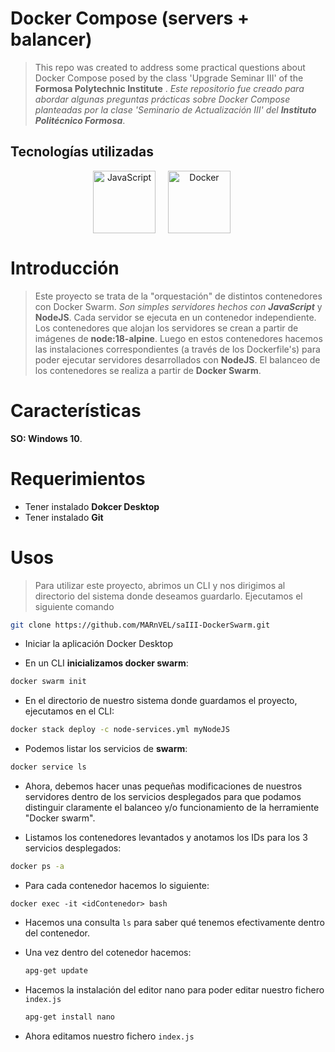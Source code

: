 
# Docker Compose (servers + balancer)
>
> This repo was created to address some practical questions about Docker Compose posed by the class 'Upgrade Seminar III' of the **Formosa Polytechnic Institute** .
> *Este repositorio fue creado para abordar algunas preguntas prácticas sobre Docker Compose planteadas por la clase 'Seminario de Actualización III' del **Instituto Politécnico Formosa***.

## Tecnologías utilizadas

<div align="center" style="display: flex; justify-content: center; align-items: center;">
      <span style="margin-right: 20px;">
         <a href="https://es.javascript.info/" target="_blank">
               <img width="100" title='JavaScript' src='https://upload.wikimedia.org/wikipedia/commons/6/6a/JavaScript-logo.png'>
         </a>
      </span>
      <span style="margin-right: 20px;">
         <a href="https://www.docker.com/" target="_blank" title='Docker'>
               <img width="100" title='Docker' src='https://upload.wikimedia.org/wikipedia/en/thumb/f/f4/Docker_logo.svg/1920px-Docker_logo.svg.png'>
         </a>
      </span>
      </br>
</div>

# Introducción

> Este proyecto se trata de la "orquestación" de distintos contenedores con Docker Swarm.
> *Son simples servidores hechos con **JavaScript*** y **NodeJS**.
> Cada servidor se ejecuta en un contenedor independiente.
> Los contenedores que alojan los servidores se crean a partir de imágenes de **node:18-alpine**. Luego en estos contenedores hacemos las instalaciones correspondientes (a través de los Dockerfile's) para poder ejecutar servidores desarrollados con **NodeJS**.
> El balanceo de los contenedores se realiza a partir de **Docker Swarm**.

# Características

**SO: Windows 10**.

# Requerimientos

* Tener instalado **Dokcer Desktop**
* Tener instalado **Git**

# Usos

> Para utilizar este proyecto,  abrimos un CLI y nos dirigimos al directorio del sistema donde deseamos guardarlo. Ejecutamos el siguiente comando

```bash
git clone https://github.com/MARnVEL/saIII-DockerSwarm.git
```

* Iniciar la aplicación Docker Desktop

* En un CLI **inicializamos docker swarm**:

```bash
docker swarm init
```

* En el directorio de nuestro sistema donde guardamos el proyecto, ejecutamos en el CLI:

```bash
docker stack deploy -c node-services.yml myNodeJS
```

* Podemos listar los servicios de **swarm**:

```bash
docker service ls
```

* Ahora, debemos hacer unas pequeñas modificaciones de nuestros servidores dentro de los servicios desplegados para que podamos distinguir claramente el balanceo y/o funcionamiento de la herramiente "Docker swarm".

* Listamos los contenedores levantados y anotamos los IDs para los 3 servicios desplegados:

```bash
docker ps -a
```

* Para cada contenedor hacemos lo siguiente:

```bahs
docker exec -it <idContenedor> bash
```

* Hacemos una consulta `ls` para saber qué tenemos efectivamente dentro del contenedor.
* Una vez dentro del cotenedor hacemos:

  ```bash
  apg-get update
  ```

* Hacemos la instalación del editor nano para poder editar nuestro fichero `index.js`

  ```bash
  apg-get install nano
  ```
* Ahora editamos nuestro fichero `index.js`